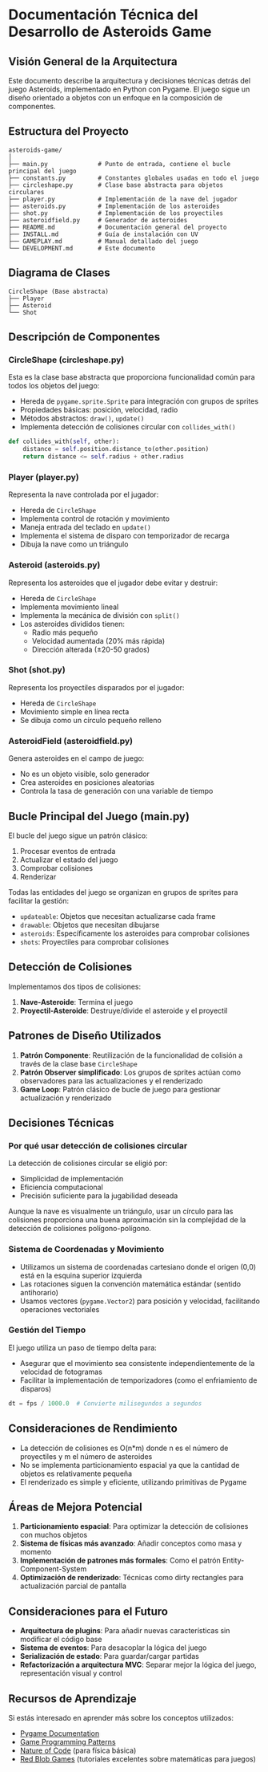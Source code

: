 # Documentación Técnica del Desarrollo de Asteroids Game

## Visión General de la Arquitectura

Este documento describe la arquitectura y decisiones técnicas detrás del juego Asteroids, implementado en Python con Pygame. El juego sigue un diseño orientado a objetos con un enfoque en la composición de componentes.

## Estructura del Proyecto

```
asteroids-game/
│
├── main.py              # Punto de entrada, contiene el bucle principal del juego
├── constants.py         # Constantes globales usadas en todo el juego
├── circleshape.py       # Clase base abstracta para objetos circulares
├── player.py            # Implementación de la nave del jugador
├── asteroids.py         # Implementación de los asteroides
├── shot.py              # Implementación de los proyectiles
├── asteroidfield.py     # Generador de asteroides
├── README.md            # Documentación general del proyecto
├── INSTALL.md           # Guía de instalación con UV
├── GAMEPLAY.md          # Manual detallado del juego
└── DEVELOPMENT.md       # Este documento
```

## Diagrama de Clases

```
CircleShape (Base abstracta)
├── Player
├── Asteroid
└── Shot
```

## Descripción de Componentes

### CircleShape (circleshape.py)

Esta es la clase base abstracta que proporciona funcionalidad común para todos los objetos del juego:

- Hereda de `pygame.sprite.Sprite` para integración con grupos de sprites
- Propiedades básicas: posición, velocidad, radio
- Métodos abstractos: `draw()`, `update()`
- Implementa detección de colisiones circular con `collides_with()`

```python
def collides_with(self, other):
    distance = self.position.distance_to(other.position)
    return distance <= self.radius + other.radius
```

### Player (player.py)

Representa la nave controlada por el jugador:

- Hereda de `CircleShape`
- Implementa control de rotación y movimiento
- Maneja entrada del teclado en `update()`
- Implementa el sistema de disparo con temporizador de recarga
- Dibuja la nave como un triángulo

### Asteroid (asteroids.py)

Representa los asteroides que el jugador debe evitar y destruir:

- Hereda de `CircleShape`
- Implementa movimiento lineal
- Implementa la mecánica de división con `split()`
- Los asteroides divididos tienen:
  - Radio más pequeño
  - Velocidad aumentada (20% más rápida)
  - Dirección alterada (±20-50 grados)

### Shot (shot.py)

Representa los proyectiles disparados por el jugador:

- Hereda de `CircleShape`
- Movimiento simple en línea recta
- Se dibuja como un círculo pequeño relleno

### AsteroidField (asteroidfield.py)

Genera asteroides en el campo de juego:

- No es un objeto visible, solo generador
- Crea asteroides en posiciones aleatorias
- Controla la tasa de generación con una variable de tiempo

## Bucle Principal del Juego (main.py)

El bucle del juego sigue un patrón clásico:

1. Procesar eventos de entrada
2. Actualizar el estado del juego
3. Comprobar colisiones
4. Renderizar

Todas las entidades del juego se organizan en grupos de sprites para facilitar la gestión:
- `updateable`: Objetos que necesitan actualizarse cada frame
- `drawable`: Objetos que necesitan dibujarse
- `asteroids`: Específicamente los asteroides para comprobar colisiones
- `shots`: Proyectiles para comprobar colisiones

## Detección de Colisiones

Implementamos dos tipos de colisiones:

1. **Nave-Asteroide**: Termina el juego
2. **Proyectil-Asteroide**: Destruye/divide el asteroide y el proyectil

## Patrones de Diseño Utilizados

1. **Patrón Componente**: Reutilización de la funcionalidad de colisión a través de la clase base `CircleShape`
2. **Patrón Observer simplificado**: Los grupos de sprites actúan como observadores para las actualizaciones y el renderizado
3. **Game Loop**: Patrón clásico de bucle de juego para gestionar actualización y renderizado

## Decisiones Técnicas

### Por qué usar detección de colisiones circular

La detección de colisiones circular se eligió por:
- Simplicidad de implementación
- Eficiencia computacional
- Precisión suficiente para la jugabilidad deseada

Aunque la nave es visualmente un triángulo, usar un círculo para las colisiones proporciona una buena aproximación sin la complejidad de la detección de colisiones polígono-polígono.

### Sistema de Coordenadas y Movimiento

- Utilizamos un sistema de coordenadas cartesiano donde el origen (0,0) está en la esquina superior izquierda
- Las rotaciones siguen la convención matemática estándar (sentido antihorario)
- Usamos vectores (`pygame.Vector2`) para posición y velocidad, facilitando operaciones vectoriales

### Gestión del Tiempo

El juego utiliza un paso de tiempo delta para:
- Asegurar que el movimiento sea consistente independientemente de la velocidad de fotogramas
- Facilitar la implementación de temporizadores (como el enfriamiento de disparos)

```python
dt = fps / 1000.0  # Convierte milisegundos a segundos
```

## Consideraciones de Rendimiento

- La detección de colisiones es O(n*m) donde n es el número de proyectiles y m el número de asteroides
- No se implementa particionamiento espacial ya que la cantidad de objetos es relativamente pequeña
- El renderizado es simple y eficiente, utilizando primitivas de Pygame

## Áreas de Mejora Potencial

1. **Particionamiento espacial**: Para optimizar la detección de colisiones con muchos objetos
2. **Sistema de físicas más avanzado**: Añadir conceptos como masa y momento
3. **Implementación de patrones más formales**: Como el patrón Entity-Component-System
4. **Optimización de renderizado**: Técnicas como dirty rectangles para actualización parcial de pantalla

## Consideraciones para el Futuro

- **Arquitectura de plugins**: Para añadir nuevas características sin modificar el código base
- **Sistema de eventos**: Para desacoplar la lógica del juego
- **Serialización de estado**: Para guardar/cargar partidas
- **Refactorización a arquitectura MVC**: Separar mejor la lógica del juego, representación visual y control

## Recursos de Aprendizaje

Si estás interesado en aprender más sobre los conceptos utilizados:

- [Pygame Documentation](https://www.pygame.org/docs/)
- [Game Programming Patterns](https://gameprogrammingpatterns.com/)
- [Nature of Code](https://natureofcode.com/) (para física básica)
- [Red Blob Games](https://www.redblobgames.com/) (tutoriales excelentes sobre matemáticas para juegos)